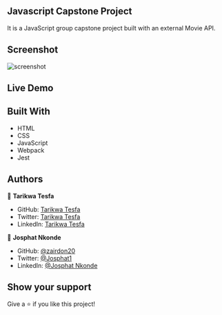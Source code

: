 ## Javascript Capstone Project

It is a JavaScript group capstone project built with an external Movie API.

## Screenshot

![screenshot](https://user-images.githubusercontent.com/38283436/153200284-0fe1978e-8b14-48f9-a59a-5f5aba8bdd1b.png)

## Live Demo

## Built With

- HTML
- CSS
- JavaScript
- Webpack
- Jest

## Authors

👤 **Tarikwa Tesfa**

- GitHub: [Tarikwa Tesfa](https://github.com/tariktesfa)
- Twitter: [Tarikwa Tesfa](https://twitter.com/tarik_tesfa)
- LinkedIn: [Tarikwa Tesfa](https://www.linkedin.com/in/tarikwa-tesfa-232a64167/)

👤 **Josphat Nkonde**

- GitHub: [@zairdon20](https://github.com/zairdon20)
- Twitter: [@Josphat1](https://twitter.com/Josphat1)
- LinkedIn: [@Josphat Nkonde](https://www.linkedin.com/in/josphat-nkonde-092510183/)

## Show your support

Give a ⭐ if you like this project!